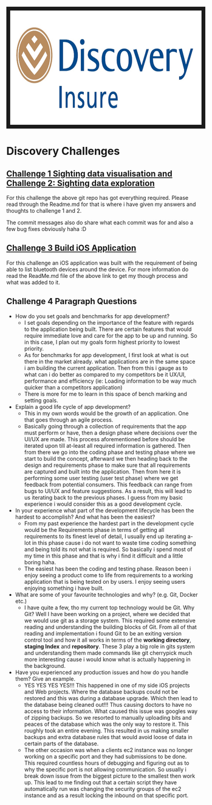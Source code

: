<p align="center">
<img src="https://github.com/Khondwani/DiscoveryiOSChallenge/blob/18b5ba70f451bc7718324bd710040d9412df9fa5/Discovery-Insure.jpg" width="1000" height="300" border="10"/>
</p>

# Discovery Challenges

## [Challenge 1 Sighting data visualisation and Challenge 2: Sighting data exploration](https://github.com/Khondwani/Challenge1-2)
For this challenge the above git repo has got everything required. Please read through the Readme.md for that is where i have given my answers and thoughts to challenge 1 and 2.

The commit messages also do share what each commit was for and also a few bug fixes obviously haha :D

## [Challenge 3 Build iOS Application](https://github.com/Khondwani/DiscoveryiOSChallenge)
For this challenge an iOS application was built with the requirement of being able to list bluetooth devices around the device.
For more information do read the ReadMe.md file of the above link to get my though process and what was added to it.

## Challenge 4 Paragraph Questions

- How do you set goals and benchmarks for app development?
  - I set goals depending on the importance of the feature with regards to the application being built. There are certain features that would require immediate love and care for the app to be up and running. So in this case, I plan out my goals form highest priority to lowest priority.
  - As for benchmarks for app development, I first look at what is out there in the market already. what applications are in the same space i am building the current application. Then from this i gauge as to what can i do better as compared to my competitors be it UX/UI, performance and efficiency (ie: Loading information to be way much quicker than a competitors application)
  - There is more for me to learn in this space of bench marking and setting goals. 
- Explain a good life cycle of app development?
  - This in my own words would be the growth of an application. One that goes through an agile process.
  - Basically going through a collection of requirements that the app must perform or have, then a design phase where decisions over the UI/UX are made. This process aforementioned before should be iterated upon till at-least all required information is gathered. Then from there we go into the coding phase and testing phase where we start to build the concept, afterward we then heading back to the design and requirements phase to make sure that all requirements are captured and built into the application. Then from here it is performing some user testing (user test phase) where we get feedback from potential consumers. This feedback can range from bugs to UI/UX and feature suggestions. As a result, this will lead to us iterating back to the previous phases. I guess from my basic experience i would consider this as a good development cycle.
- In your experience what part of the development lifecycle has been the hardest to accomplish? And what has been the easiest?
  - From my past experience the hardest part in the development cycle would be the Requirements phase in terms of getting all requirements to its finest level of detail, I usually end up iterating a-lot in this phase cause i do not want to waste time coding something and being told its not what is required. So basically i spend most of my time in this phase and that is why i find it difficult and a little boring haha.
  - The easiest has been the coding and testing phase. Reason been i enjoy seeing a product come to life from requirements to a working application that is being tested on by users. I enjoy seeing users enjoying something i have built.
- What are some of your favourite technologies and why? (e.g. Git, Docker etc.)
  -  I have quite a few, tho my current top technology would be Git. Why Git? Well I have been working on a project, where we decided that we would use git as a storage system. This required some extensive reading and understanding the building blocks of Git. From all of that reading and implementation i found Git to be an exiting version control tool and how it all works in terms of the **working directory**, **staging Index** and **repository**. These 3 play a big role in gits system and understanding them made commands like git cherrypick much more interesting cause i would know what is actually happening in the background. 
- Have you experienced any production issues and how do you handle them? Give an example.
  - YES YES YES YES!!! This happened in one of my side iOS projects and Web projects. Where the database backups could not be restored and this was during a database upgrade. Which then lead to the database being cleaned out!!! Thus causing doctors to have no access to their information. What caused this issue was googles way of zipping backups. So we resorted to manually uploading bits and peaces of the database which was the only way to restore it. This roughly took an entire evening. This resulted in us making smaller backups and extra database rules that would avoid loose of data in certain parts of the database.
  - The other occasion was when a clients ec2 instance was no longer working on a specific port and they had submissions to be done. This required countless hours of debugging and figuring out as to why the specific port is not allowing communication. So usually i break down issue from the biggest picture to the smallest then work up. This lead to me finding out that a certain script they have automatically run was changing the security groups of the ec2 instance and as a result locking the inbound on that specific port.
    



